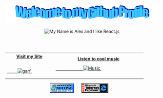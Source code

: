 <!-- "Hero" Header -->
<div align="center">
  <img src="assets/welcome.png?raw=true" style="max-width: 100%;" alt="Welcome to my Github Profile" />
  <br />
  <br />
  <img height="150" alt="My Name is Alex and I like React.js" src="https://media1.tenor.com/images/f57293f39b4d5023c619991f714f3908/tenor.gif" />
  <br />
  <br />

</div>

<!-- Social -->
<table width="100%">
<tr>
<td align="center">
<a href="https://alex-rose.vercel.app/">
<strong>Visit my Site </strong>
<br />
<br />

<span>&nbsp;&nbsp;&nbsp;&nbsp;&nbsp;&nbsp;&nbsp;&nbsp;</span>
<img alt="garf" height="80" src="https://2.bp.blogspot.com/-a7nZ12W0qY4/TaOiy2MXC0I/AAAAAAAAAEY/vMXmEo3fDHY/s1600/garfield-with-rose.gif">
</a>
<span>&nbsp;&nbsp;&nbsp;&nbsp;&nbsp;&nbsp;&nbsp;&nbsp;</span>
<span>&nbsp;&nbsp;&nbsp;&nbsp;&nbsp;&nbsp;&nbsp;&nbsp;</span>
</td>


<span>&nbsp;&nbsp;&nbsp;&nbsp;&nbsp;&nbsp;&nbsp;</span>
<span>&nbsp;&nbsp;&nbsp;&nbsp;&nbsp;&nbsp;&nbsp;</span>
<span>&nbsp;&nbsp;&nbsp;&nbsp;&nbsp;&nbsp;&nbsp;</span>
<span>&nbsp;&nbsp;&nbsp;&nbsp;&nbsp;&nbsp;&nbsp;</span>
<span>&nbsp;&nbsp;&nbsp;&nbsp;&nbsp;&nbsp;&nbsp;</span>
<span>&nbsp;&nbsp;&nbsp;&nbsp;&nbsp;&nbsp;&nbsp;</span>
<span>&nbsp;&nbsp;&nbsp;&nbsp;&nbsp;&nbsp;&nbsp;</span>
<span>&nbsp;&nbsp;&nbsp;&nbsp;&nbsp;&nbsp;&nbsp;</span>
<span>&nbsp;&nbsp;&nbsp;&nbsp;&nbsp;&nbsp;&nbsp;</span>
<span>&nbsp;&nbsp;&nbsp;&nbsp;&nbsp;&nbsp;&nbsp;</span>



<td align="center">
<a href="https://youtu.be/_zSX7GJc1i8">
<strong>Listen to cool music</strong>
<br />

<span>&nbsp;&nbsp;&nbsp;&nbsp;&nbsp;&nbsp;&nbsp;</span>
<span>&nbsp;&nbsp;&nbsp;&nbsp;&nbsp;&nbsp;&nbsp;</span>
<span>&nbsp;&nbsp;&nbsp;&nbsp;&nbsp;&nbsp;&nbsp;</span>
<img height="100" alt="Music" src="https://external-content.duckduckgo.com/iu/?u=https%3A%2F%2Fmedia1.tenor.com%2Fimages%2F698b90130251d13253c2e952daaa3a6d%2Ftenor.gif%3Fitemid%3D14829254&f=1&nofb=1">
</a>
<span>&nbsp;&nbsp;&nbsp;&nbsp;&nbsp;&nbsp;&nbsp;&nbsp;</span>
<span>&nbsp;&nbsp;&nbsp;&nbsp;&nbsp;&nbsp;&nbsp;&nbsp;</span>
<span>&nbsp;&nbsp;&nbsp;&nbsp;&nbsp;&nbsp;&nbsp;&nbsp;</span>
<span>&nbsp;&nbsp;&nbsp;&nbsp;&nbsp;&nbsp;&nbsp;&nbsp;</span>
</td>
</tr>
</table>

<!-- Footer -->

<div align="center">


<img src="assets/notepad.gif" alt="Site created with Notepad" height="30" />
<!-- "margin-right: whatever;" -->
<span>&nbsp;&nbsp;&nbsp;&nbsp;</span>  
<img src="assets/ie_logo.gif" alt="Microsoft Internet Explorer" />
<span>&nbsp;&nbsp;&nbsp;&nbsp;</span>
</div>
